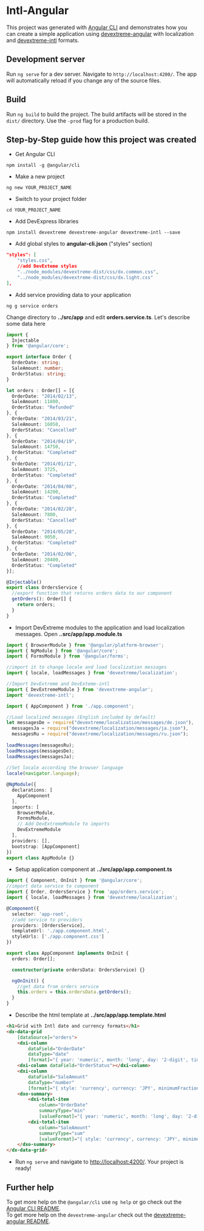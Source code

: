# Intl-Angular

This project was generated with [Angular CLI](https://github.com/angular/angular-cli) and demonstrates how you can create a simple application using [devextreme-angular](https://github.com/DevExpress/devextreme-angular) with localization and [devextreme-intl](https://github.com/DevExpress/devextreme-intl) formats.

## Development server
Run `ng serve` for a dev server. Navigate to `http://localhost:4200/`. The app will automatically reload if you change any of the source files.

## Build

Run `ng build` to build the project. The build artifacts will be stored in the `dist/` directory. Use the `-prod` flag for a production build.

## Step-by-Step guide how this project was created

* Get Angular CLI
```Shell
npm install -g @angular/cli
```
* Make a new project
```Shell
ng new YOUR_PROJECT_NAME
```
* Switch to your project folder
```Shell
cd YOUR_PROJECT_NAME
```
* Add DevExpress libraries
```Shell
npm install devextreme devextreme-angular devextreme-intl --save
```
* Add global styles to **angular-cli.json** ("styles" section)
```json
"styles": [
    "styles.css",
    //add DevExteme styles
    "../node_modules/devextreme-dist/css/dx.common.css",
    "../node_modules/devextreme-dist/css/dx.light.css"
],
```
* Add service providing data to your application
```Shell
ng g service orders
```
Change directory to **../src/app** and edit **orders.service.ts**. Let's describe some data here
```typescript
import {
  Injectable
} from '@angular/core';

export interface Order {
  OrderDate: string;
  SaleAmount: number;
  OrderStatus: string;
}

let orders : Order[] = [{
  OrderDate: "2014/02/13",
  SaleAmount: 11800,
  OrderStatus: "Refunded"
}, {
  OrderDate: "2014/03/21",
  SaleAmount: 16050,
  OrderStatus: "Cancelled"
}, {
  OrderDate: "2014/04/19",
  SaleAmount: 14750,
  OrderStatus: "Completed"
}, {
  OrderDate: "2014/01/12",
  SaleAmount: 3725,
  OrderStatus: "Completed"
}, {
  OrderDate: "2014/04/08",
  SaleAmount: 14200,
  OrderStatus: "Completed"
}, {
  OrderDate: "2014/02/28",
  SaleAmount: 7800,
  OrderStatus: "Cancelled"
}, {
  OrderDate: "2014/05/28",
  SaleAmount: 9050,
  OrderStatus: "Completed"
}, {
  OrderDate: "2014/02/06",
  SaleAmount: 20400,
  OrderStatus: "Completed"
}];

@Injectable()
export class OrdersService {
  //export function that returns orders data to our component
  getOrders(): Order[] {
    return orders;
  }
}
```
* Import DevExtreme modules to the application and load localization messages.
Open **..src/app/app.module.ts**
```typescript
import { BrowserModule } from '@angular/platform-browser';
import { NgModule } from '@angular/core';
import { FormsModule } from '@angular/forms';

//import it to change locale and load localization messages
import { locale, loadMessages } from 'devextreme/localization'; 

//Import DevExtreme and DevExteme-intl
import { DevExtremeModule } from 'devextreme-angular';
import 'devextreme-intl';

import { AppComponent } from './app.component';

//Load localized messages (English included by default)
let messagesDe = require("devextreme/localization/messages/de.json"),
  messagesJa = require("devextreme/localization/messages/ja.json"),
  messagesRu = require("devextreme/localization/messages/ru.json");
  
loadMessages(messagesRu);
loadMessages(messagesDe);
loadMessages(messagesJa);
  
//Set locale according the browser language
locale(navigator.language);

@NgModule({
  declarations: [
    AppComponent
  ],
  imports: [
    BrowserModule,
    FormsModule,
    // Add DevExtremeModule to imports
    DevExtremeModule
  ],
  providers: [],
  bootstrap: [AppComponent]
})
export class AppModule {}
```
* Setup application component at **../src/app/app.component.ts**
```typescript
import { Component, OnInit } from '@angular/core';
//import data service to component
import { Order, OrdersService } from 'app/orders.service'; 
import { locale, loadMessages } from 'devextreme/localization';

@Component({
  selector: 'app-root',
  //add service to providers
  providers: [OrdersService],
  templateUrl: './app.component.html',
  styleUrls: ['./app.component.css']
})

export class AppComponent implements OnInit {
  orders: Order[];

  constructor(private ordersData: OrdersService) {}

  ngOnInit() {
    //get data from orders service
    this.orders = this.ordersData.getOrders(); 
  }
}
```
* Describe the html template at **../src/app/app.template.html**
```html
<h1>Grid with Intl date and currency formats</h1>
<dx-data-grid  
    [dataSource]="orders">
    <dxi-column 
        dataField="OrderDate" 
        dataType="date" 
        [format]="{ year: 'numeric', month: 'long', day: '2-digit', timeZoneName: 'short' }"></dxi-column>
    <dxi-column dataField="OrderStatus"></dxi-column>
    <dxi-column 
        dataField="SaleAmount" 
        dataType="number" 
        [format]="{ style: 'currency', currency: 'JPY', minimumFractionDigits: 2 }"></dxi-column>
    <dxo-summary>
        <dxi-total-item 
            column="OrderDate"
            summaryType="min"
            [valueFormat]="{ year: 'numeric', month: 'long', day: '2-digit' }"></dxi-total-item>
        <dxi-total-item 
            column="SaleAmount"
            summaryType="sum"
            [valueFormat]="{ style: 'currency', currency: 'JPY', minimumFractionDigits: 2 }"></dxi-total-item>
    </dxo-summary>
</dx-data-grid>
```
* Run `ng serve` and navigate to [http://localhost:4200/](http://localhost:4200/). Your project is ready!

## Further help
To get more help on the `@angular/cli` use `ng help` or go check out the [Angular CLI README](https://github.com/angular/angular-cli/blob/master/README.md).  
To get more help on the `devextreme-angular` check out the [devextreme-angular README](https://github.com/DevExpress/devextreme-angular/blob/master/README.md).
